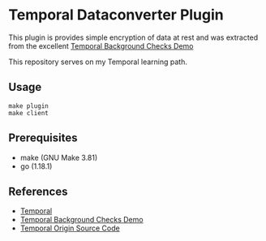# Temporal Dataconverter Plugin

This plugin is provides simple encryption of data at rest and 
was extracted from the excellent [Temporal Background Checks Demo](https://docs.temporal.io/docs/learning-paths/background-checks/)

This repository serves on my Temporal learning path.

## Usage

```
make plugin
make client
```

## Prerequisites

- make (GNU Make 3.81)
- go (1.18.1)

## References

- [Temporal](https://www.temporal.io)
- [Temporal Background Checks Demo](https://docs.temporal.io/docs/learning-paths/background-checks/)
- [Temporal Origin Source Code](https://github.com/temporalio/background-checks/tree/main/temporal)

